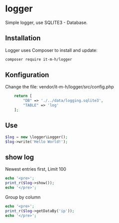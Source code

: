 # logger
Simple logger, use SQLITE3 - Database.

## Installation
Logger uses Composer to install and update:

```bash
composer require it-m-h/logger
```
## Konfiguration

Change the file: vendor/it-m-h/logger/src/config.php

```php
    return [
        "DB" => './../data/logging.sqlite3',
        "TABLE" => 'log'
    ];
```

## Use
```php
$log = new \logger\Logger();
$log->write('Hello World!');

``` 

## show log
Newest entries first, Limit 100

```php
echo '<pre>';
print_r($log->show());
echo '</pre>';
```

Group by column
```php
echo '<pre>';
print_r($log->getDataBy('ip'));
echo '</pre>';
```